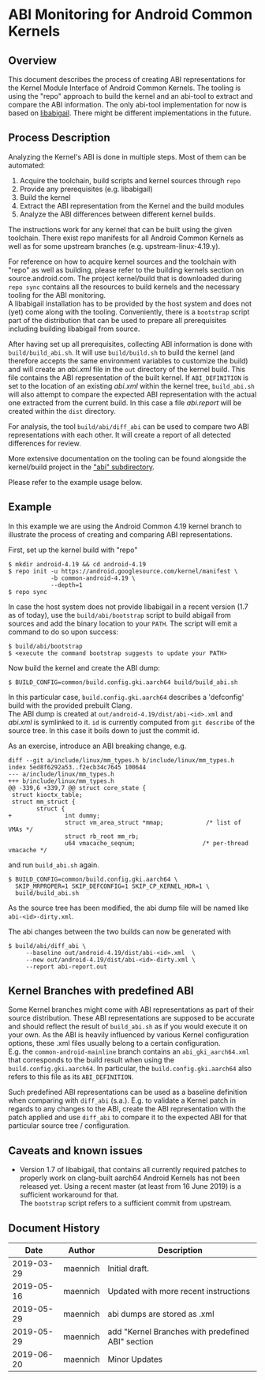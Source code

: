 ABI Monitoring for Android Common Kernels
=========================================

Overview
--------
This document describes the process of creating ABI representations for the
Kernel Module Interface of Android Common Kernels. The tooling is using the
"repo" approach to build the kernel and an abi-tool to extract and compare the
ABI information. The only abi-tool implementation for now is based on
[libabigail](https://sourceware.org/libabigail/). There might be different
implementations in the future.  

Process Description
-------------------
Analyzing the Kernel's ABI is done in multiple steps. Most of them can be
automated:

 1. Acquire the toolchain, build scripts and kernel sources through `repo`
 2. Provide any prerequisites (e.g. libabigail)
 3. Build the kernel
 4. Extract the ABI representation from the Kernel and the build modules
 5. Analyze the ABI differences between different kernel builds.

The instructions work for any kernel that can be built using the given
toolchain. There exist repo manifests for all Android Common Kernels as well as
for some upstream branches (e.g. upstream-linux-4.19.y).

For reference on how to acquire kernel sources and the toolchain with "repo" as
well as building, please refer to the building kernels section on
source.android.com. The project kernel/build that is downloaded during `repo
sync` contains all the resources to build kernels and the necessary tooling for
the ABI monitoring.<br>
A libabigail installation has to be provided by the host system and does not
(yet) come along with the tooling. Conveniently, there is a `bootstrap` script
part of the distribution that can be used to prepare all prerequisites including
building libabigail from source.

After having set up all prerequisites, collecting ABI information is done with
`build/build_abi.sh`. It will use `build/build.sh` to build the kernel (and
therefore accepts the same environment variables to customize the build) and
will create an *abi.xml* file in the `out` directory of the kernel build. This file
contains the ABI representation of the built kernel. If `ABI_DEFINITION` is set to
the location of an existing *abi.xml* within the kernel tree, `build_abi.sh` will
also attempt to compare the expected ABI representation with the actual one
extracted from the current build. In this case a file *abi.report* will be created
within the `dist` directory.

For analysis, the tool `build/abi/diff_abi` can be used to compare two ABI
representations with each other. It will create a report of all detected
differences for review.

More extensive documentation on the tooling can be found alongside the
kernel/build project in the ["abi" subdirectory](https://android.googlesource.com/kernel/build/+/refs/heads/master/abi/).

Please refer to the example usage below.

Example
-------
In this example we are using the Android Common 4.19 kernel branch to illustrate
the process of creating and comparing ABI representations.

First, set up the kernel build with "repo"

```
$ mkdir android-4.19 && cd android-4.19
$ repo init -u https://android.googlesource.com/kernel/manifest \
            -b common-android-4.19 \
            --depth=1
$ repo sync
```

In case the host system does not provide libabigail in a recent version (1.7 as
of today), use the `build/abi/bootstrap` script to build abigail from sources and
add the binary location to your `PATH`. The script will emit a command to do so
upon success:

```
$ build/abi/bootstrap
$ <execute the command bootstrap suggests to update your PATH>
```

Now build the kernel and create the ABI dump:

```
$ BUILD_CONFIG=common/build.config.gki.aarch64 build/build_abi.sh
```

In this particular case, `build.config.gki.aarch64` describes a 'defconfig' build
with the provided prebuilt Clang.<br>
The ABI dump is created at `out/android-4.19/dist/abi-<id>.xml` and *abi.xml* is
symlinked to it. `id` is currently computed from `git describe` of the source
tree. In this case it boils down to just the commit id.

As an exercise, introduce an ABI breaking change, e.g.

```
diff --git a/include/linux/mm_types.h b/include/linux/mm_types.h
index 5ed8f6292a53..f2ecb34c7645 100644
--- a/include/linux/mm_types.h
+++ b/include/linux/mm_types.h
@@ -339,6 +339,7 @@ struct core_state {
 struct kioctx_table;
 struct mm_struct {
        struct {
+               int dummy;
                struct vm_area_struct *mmap;            /* list of VMAs */
                struct rb_root mm_rb;
                u64 vmacache_seqnum;                   /* per-thread vmacache */
```

and run `build_abi.sh` again.

```
$ BUILD_CONFIG=common/build.config.gki.aarch64 \
  SKIP_MRPROPER=1 SKIP_DEFCONFIG=1 SKIP_CP_KERNEL_HDR=1 \
  build/build_abi.sh
```

As the source tree has been modified, the abi dump file will be named like
`abi-<id>-dirty.xml`.

The abi changes between the two builds can now be generated with

```
$ build/abi/diff_abi \
     --baseline out/android-4.19/dist/abi-<id>.xml  \
     --new out/android-4.19/dist/abi-<id>-dirty.xml \
     --report abi-report.out
```

Kernel Branches with predefined ABI
-----------------------------------
Some Kernel branches might come with ABI representations as part of their source
distribution. These ABI representations are supposed to be accurate and should
reflect the result of `build_abi.sh` as if you would execute it on your own. As
the ABI is heavily influenced by various Kernel configuration options, these
.xml files usually belong to a certain configuration.<br>
E.g. the `common-android-mainline` branch contains an `abi_gki_aarch64.xml` that
corresponds to the build result when using the `build.config.gki.aarch64`. In
particular, the `build.config.gki.aarch64` also refers to this file as its
`ABI_DEFINITION`.

Such predefined ABI representations can be used as a baseline definition when
comparing with `diff_abi` (s.a.). E.g. to validate a Kernel patch in regards to
any changes to the ABI, create the ABI representation with the patch applied and
use `diff_abi` to compare it to the expected ABI for that particular source tree
/ configuration.

Caveats and known issues
------------------------
- Version 1.7 of libabigail, that contains all currently required patches to
  properly work on clang-built aarch64 Android Kernels has not been released
  yet. Using a recent master (at least from 16 June 2019) is a sufficient
  workaround for that.<br>
  The `bootstrap` script refers to a sufficient commit from upstream.

Document History
----------------

| Date      | Author   | Description                                       |
| --------- | -------- | ------------------------------------------------- |
|2019-03-29 | maennich | Initial draft.                                    | 
|2019-05-16 | maennich | Updated with more recent instructions             |
|2019-05-29 | maennich | abi dumps are stored as .xml                      |
|2019-05-29 | maennich | add "Kernel Branches with predefined ABI" section |
|2019-06-20 | maennich | Minor Updates                                     |


